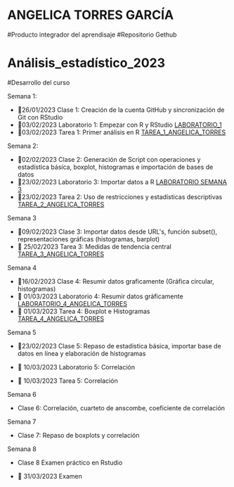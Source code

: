 # ANGELICA TORRES GARCÍA
#Producto integrador del aprendisaje 
#Repositorio Gethub
# Análisis_estadístico_2023
#Desarrollo del curso


Semana 1: 

+ 📍26/01/2023 Clase 1: Creación de la cuenta GitHub y sincronización de Git con RStudio
+ 📍03/02/2023 Laboratorio 1: Empezar con R y RStudio  [LABORATORIO_1](https://github.com/Angelicatorres09/Analisis_estadistico_2023/tree/main/Laboratorios/LABORATORIO_1) 
+ 📍03/02/2023 Tarea 1: Primer análisis en R [TAREA_1_ANGELICA_TORRES](https://github.com/Angelicatorres09/Analisis_estadistico_2023/tree/main/Tareas/TAREA_1_ANGELICA_TORRES)

Semana 2: 

+ 📍02/02/2023 Clase 2: Generación de Script con operaciones y estadística básica, boxplot, histogramas e importación de bases de datos
+ 📍23/02/2023 Laboratorio 3: Importar datos a R [LABORATORIO SEMANA 3](https://github.com/Angelicatorres09/Analisis_estadistico_2023/tree/main/Laboratorios/LABORATORIO%20SEMANA%203)
+ 📍23/02/2023 Tarea 2: Uso de restricciones y estadísticas descriptivas [TAREA_2_ANGELICA_TORRES](https://github.com/Angelicatorres09/Analisis_estadistico_2023/tree/main/Tareas/TAREA_2_ANGELICA_TORRES)

Semana 3

+ 📍09/02/2023 Clase 3: Importar datos desde URL's, función subset(), representaciones gráficas (histogramas, barplot) 
+ 📍 25/02/2023 Tarea 3: Medidas de tendencia central [TAREA_3_ANGELICA_TORRES](https://github.com/Angelicatorres09/Analisis_estadistico_2023/tree/main/Tareas/TAREA_3_ANGELICA_TORRES)

Semana 4

+ 📍16/02/2023 Clase 4: Resumir datos graficamente (Gráfica circular, histogramas)
+ 📍 01/03/2023 Laboratorio 4: Resumir datos gráficamente [LABORATORIO_4_ANGELICA_TORRES](https://github.com/Angelicatorres09/Analisis_estadistico_2023/tree/main/Laboratorios/LABORATORIO%204)
+ 📍 01/03/2023 Tarea 4: Boxplot e Histogramas [TAREA_4_ANGELICA_TORRES](https://github.com/Angelicatorres09/Analisis_estadistico_2023/tree/main/Tareas/TAREA_4_ANGELICA_TORRES)

Semana 5

+ 📍23/02/2023 Clase 5: Repaso de estadística básica, importar base de datos en línea y elaboración de histogramas

+ 📍 10/03/2023 Laboratorio 5: Correlación
+ 📍 10/03/2023 Tarea 5: Correlación 

Semana 6

+ Clase 6: Correlación, cuarteto de anscombe, coeficiente de correlación

Semana 7

+ Clase 7: Repaso de boxplots y correlación

Semana 8

+ Clase 8 Examen práctico en Rstudio 

+ 📍 31/03/2023 Examen 



